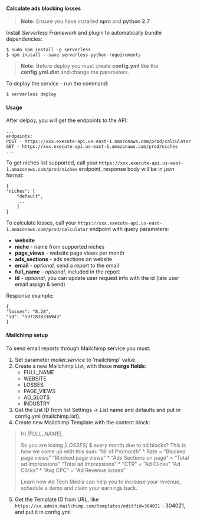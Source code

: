 ####  Calculate ads blocking losses

> **Note:**
> Ensure you have installed **npm** and **python 2.7**

Install *Serverless Framework* and plugin to automatically bundle dependencies:

    $ sudo npm install -g serverless
    $ npm install --save serverless-python-requirements


> **Note:**
> Before deploy you must create **config.yml** like the **config.yml.dist** and change the parameters.

To deploy the service - run the command:

    $ serverless deploy
   
 
#### Usage

After delpoy, you will get the endpoints to the API:

    ...
    endpoints:
    POST - https://xxx.execute-api.us-east-1.amazonaws.com/prod/calculator
    GET - https://xxx.execute-api.us-east-1.amazonaws.com/prod/niches
    ...

To get niches list supported, call your `https://xxx.execute-api.us-east-1.amazonaws.com/prod/niches` endpoint, response body will be in *json* format:

    {
	"niches": [
		"default",
		...
		]
	}

To calculate losses, call your `https://xxx.execute-api.us-east-1.amazonaws.com/prod/calculator` endpoint with query parameters:

 - **website**
 - **niche** - name from supported niches
 - **page_views** - website page views per month
 - **ads_sections** - ads sections on website
 - **email** - *optional*, send a report to the email
 - **full_name** - *optional*, included in the report
 - **id** - *optional*, you can update user request info with the id (late user email assign & send)

Response example:

    {
	"losses": "8.28",
	"id": "5371838316943"
	}

#### Mailchimp setup

To send email reports through Mailchimp service you must:

 1. Set parameter *mailer.service* to 'mailchimp' value.
 2. Create a new Mailchimp List, with those **merge fields**:
	 - FULL_NAME
	 - WEBSITE
	 - LOSSES
	 - PAGE_VIEWS
	 - AD_SLOTS
	 - INDUSTRY
 3. Get the List ID from list Settings -> List name and defaults and put in config.yml (mailchimp.list).
 4. Create new Mailchimp Template with the content block:


> Hi *|FULL_NAME|*,
>
> So you are losing *|LOSSES|* $ every month due to ad blocks?
> This is how we come up with this sum:
> “Nr of PV/month” * Rate = “Blocked page views”
> “Blocked page views” * “Ads Sections on page” = “Total ad Impressions”
> “Total ad Impressions” * “CTR” = “Ad Clicks”
> “Ad Clicks” * “Avg CPC” = “Ad Revenue losses”
>
> Learn how Ad Tech Media can help you to increase your revenue, schedule a demo and claim your earnings back.


 5. Get the Template ID from URL, like `https://xx.admin.mailchimp.com/templates/edit?id=304021` - 304021, and put it in config.yml
